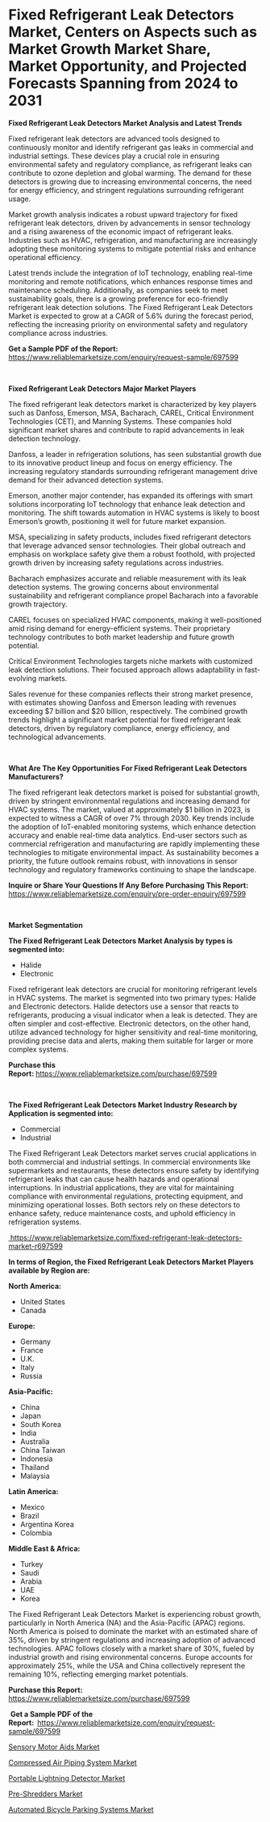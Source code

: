 <p><h1>Fixed Refrigerant Leak Detectors Market, Centers on Aspects such as Market Growth Market Share, Market Opportunity, and Projected Forecasts Spanning from 2024 to 2031</h1></p><p><strong>Fixed Refrigerant Leak Detectors Market Analysis and Latest Trends</strong></p>
<p><p>Fixed refrigerant leak detectors are advanced tools designed to continuously monitor and identify refrigerant gas leaks in commercial and industrial settings. These devices play a crucial role in ensuring environmental safety and regulatory compliance, as refrigerant leaks can contribute to ozone depletion and global warming. The demand for these detectors is growing due to increasing environmental concerns, the need for energy efficiency, and stringent regulations surrounding refrigerant usage.</p><p>Market growth analysis indicates a robust upward trajectory for fixed refrigerant leak detectors, driven by advancements in sensor technology and a rising awareness of the economic impact of refrigerant leaks. Industries such as HVAC, refrigeration, and manufacturing are increasingly adopting these monitoring systems to mitigate potential risks and enhance operational efficiency. </p><p>Latest trends include the integration of IoT technology, enabling real-time monitoring and remote notifications, which enhances response times and maintenance scheduling. Additionally, as companies seek to meet sustainability goals, there is a growing preference for eco-friendly refrigerant leak detection solutions. The Fixed Refrigerant Leak Detectors Market is expected to grow at a CAGR of 5.6% during the forecast period, reflecting the increasing priority on environmental safety and regulatory compliance across industries.</p></p>
<p><strong>Get a Sample PDF of the Report:&nbsp;</strong> <a href="https://www.reliablemarketsize.com/enquiry/request-sample/697599?utm_campaign=1105&utm_medium=2&utm_source=Github&utm_content=ia&utm_term=29092024&utm_id=fixed-refrigerant-leak-detectors">https://www.reliablemarketsize.com/enquiry/request-sample/697599</a></p>
<p>&nbsp;</p>
<p><strong>Fixed Refrigerant Leak Detectors Major Market Players</strong></p>
<p><p>The fixed refrigerant leak detectors market is characterized by key players such as Danfoss, Emerson, MSA, Bacharach, CAREL, Critical Environment Technologies (CET), and Manning Systems. These companies hold significant market shares and contribute to rapid advancements in leak detection technology.</p><p>Danfoss, a leader in refrigeration solutions, has seen substantial growth due to its innovative product lineup and focus on energy efficiency. The increasing regulatory standards surrounding refrigerant management drive demand for their advanced detection systems.</p><p>Emerson, another major contender, has expanded its offerings with smart solutions incorporating IoT technology that enhance leak detection and monitoring. The shift towards automation in HVAC systems is likely to boost Emerson’s growth, positioning it well for future market expansion.</p><p>MSA, specializing in safety products, includes fixed refrigerant detectors that leverage advanced sensor technologies. Their global outreach and emphasis on workplace safety give them a robust foothold, with projected growth driven by increasing safety regulations across industries.</p><p>Bacharach emphasizes accurate and reliable measurement with its leak detection systems. The growing concerns about environmental sustainability and refrigerant compliance propel Bacharach into a favorable growth trajectory.</p><p>CAREL focuses on specialized HVAC components, making it well-positioned amid rising demand for energy-efficient systems. Their proprietary technology contributes to both market leadership and future growth potential.</p><p>Critical Environment Technologies targets niche markets with customized leak detection solutions. Their focused approach allows adaptability in fast-evolving markets.</p><p>Sales revenue for these companies reflects their strong market presence, with estimates showing Danfoss and Emerson leading with revenues exceeding $7 billion and $20 billion, respectively. The combined growth trends highlight a significant market potential for fixed refrigerant leak detectors, driven by regulatory compliance, energy efficiency, and technological advancements.</p></p>
<p>&nbsp;</p>
<p><strong>What Are The Key Opportunities For Fixed Refrigerant Leak Detectors Manufacturers?</strong></p>
<p><p>The fixed refrigerant leak detectors market is poised for substantial growth, driven by stringent environmental regulations and increasing demand for HVAC systems. The market, valued at approximately $1 billion in 2023, is expected to witness a CAGR of over 7% through 2030. Key trends include the adoption of IoT-enabled monitoring systems, which enhance detection accuracy and enable real-time data analytics. End-user sectors such as commercial refrigeration and manufacturing are rapidly implementing these technologies to mitigate environmental impact. As sustainability becomes a priority, the future outlook remains robust, with innovations in sensor technology and regulatory frameworks continuing to shape the landscape.</p></p>
<p><strong>Inquire or Share Your Questions If Any Before Purchasing This Report:</strong> <a href="https://www.reliablemarketsize.com/enquiry/pre-order-enquiry/697599?utm_campaign=1105&utm_medium=2&utm_source=Github&utm_content=ia&utm_term=29092024&utm_id=fixed-refrigerant-leak-detectors">https://www.reliablemarketsize.com/enquiry/pre-order-enquiry/697599</a></p>
<p>&nbsp;</p>
<p><strong>Market Segmentation</strong></p>
<p><strong>The Fixed Refrigerant Leak Detectors Market Analysis by types is segmented into:</strong></p>
<p><ul><li>Halide</li><li>Electronic</li></ul></p>
<p><p>Fixed refrigerant leak detectors are crucial for monitoring refrigerant levels in HVAC systems. The market is segmented into two primary types: Halide and Electronic detectors. Halide detectors use a sensor that reacts to refrigerants, producing a visual indicator when a leak is detected. They are often simpler and cost-effective. Electronic detectors, on the other hand, utilize advanced technology for higher sensitivity and real-time monitoring, providing precise data and alerts, making them suitable for larger or more complex systems.</p></p>
<p><strong>Purchase this Report:&nbsp;</strong><a href="https://www.reliablemarketsize.com/purchase/697599?utm_campaign=1105&utm_medium=2&utm_source=Github&utm_content=ia&utm_term=29092024&utm_id=fixed-refrigerant-leak-detectors">https://www.reliablemarketsize.com/purchase/697599</a></p>
<p>&nbsp;</p>
<p><strong>The Fixed Refrigerant Leak Detectors Market Industry Research by Application is segmented into:</strong></p>
<p><ul><li>Commercial</li><li>Industrial</li></ul></p>
<p><p>The Fixed Refrigerant Leak Detectors market serves crucial applications in both commercial and industrial settings. In commercial environments like supermarkets and restaurants, these detectors ensure safety by identifying refrigerant leaks that can cause health hazards and operational interruptions. In industrial applications, they are vital for maintaining compliance with environmental regulations, protecting equipment, and minimizing operational losses. Both sectors rely on these detectors to enhance safety, reduce maintenance costs, and uphold efficiency in refrigeration systems.</p></p>
<p><a href="https://www.reliablemarketsize.com/fixed-refrigerant-leak-detectors-market-r697599?utm_campaign=1105&utm_medium=2&utm_source=Github&utm_content=ia&utm_term=29092024&utm_id=fixed-refrigerant-leak-detectors">&nbsp;https://www.reliablemarketsize.com/fixed-refrigerant-leak-detectors-market-r697599</a></p>
<p><strong>In terms of Region, the Fixed Refrigerant Leak Detectors Market Players available by Region are:</strong></p>
<p>
    <p> <strong> North America: </strong>
        <ul>
            <li>United States</li>
            <li>Canada</li>
        </ul>
        </p> 
    <p> <strong> Europe: </strong>
        <ul>
            <li>Germany</li>
            <li>France</li>
            <li>U.K.</li>
            <li>Italy</li>
            <li>Russia</li>
        </ul>
        </p> 
    <p> <strong> Asia-Pacific: </strong>
        <ul>
            <li>China</li>
            <li>Japan</li>
            <li>South Korea</li>
            <li>India</li>
            <li>Australia</li>
            <li>China Taiwan</li>
            <li>Indonesia</li>
            <li>Thailand</li>
            <li>Malaysia</li>
        </ul>
        </p> 
    <p> <strong> Latin America: </strong>
        <ul>
            <li>Mexico</li>
            <li>Brazil</li>
            <li>Argentina Korea</li>
            <li>Colombia</li>
        </ul>
        </p> 
    <p> <strong> Middle East & Africa: </strong>
        <ul>
            <li>Turkey</li>
            <li>Saudi</li>
            <li>Arabia</li>
            <li>UAE</li>
            <li>Korea</li>
        </ul>
    </p>
    </p>
<p><p>The Fixed Refrigerant Leak Detectors Market is experiencing robust growth, particularly in North America (NA) and the Asia-Pacific (APAC) regions. North America is poised to dominate the market with an estimated share of 35%, driven by stringent regulations and increasing adoption of advanced technologies. APAC follows closely with a market share of 30%, fueled by industrial growth and rising environmental concerns. Europe accounts for approximately 25%, while the USA and China collectively represent the remaining 10%, reflecting emerging market potentials.</p></p>
<p><strong>Purchase this Report: </strong><a href="https://www.reliablemarketsize.com/purchase/697599?utm_campaign=1105&utm_medium=2&utm_source=Github&utm_content=ia&utm_term=29092024&utm_id=fixed-refrigerant-leak-detectors">https://www.reliablemarketsize.com/purchase/697599</a></p>
<p>&nbsp;<strong>Get a Sample PDF of the Report:&nbsp;&nbsp;</strong><a href="https://www.reliablemarketsize.com/enquiry/request-sample/697599?utm_campaign=1105&utm_medium=2&utm_source=Github&utm_content=ia&utm_term=29092024&utm_id=fixed-refrigerant-leak-detectors">https://www.reliablemarketsize.com/enquiry/request-sample/697599</a></p>
<p><strong></strong></p>
<p><p><a href="https://www.linkedin.com/pulse/sensory-motor-aids-market-insights-products-regional-analysis-forecasted-k5roc?utm_campaign=1105&utm_medium=2&utm_source=Github&utm_content=ia&utm_term=29092024&utm_id=fixed-refrigerant-leak-detectors">Sensory Motor Aids Market</a></p><p><a href="https://github.com/NorbertYates/Market-Research-Report-List-7/blob/main/compressed-air-piping-system-market.md?utm_campaign=1105&utm_medium=2&utm_source=Github&utm_content=ia&utm_term=29092024&utm_id=fixed-refrigerant-leak-detectors">Compressed Air Piping System Market</a></p><p><a href="https://www.linkedin.com/pulse/navigating-global-portable-lightning-detector-market-landscape-18nsc?utm_campaign=1105&utm_medium=2&utm_source=Github&utm_content=ia&utm_term=29092024&utm_id=fixed-refrigerant-leak-detectors">Portable Lightning Detector Market</a></p><p><a href="https://issuu.com/reportprime-2/docs/pre-shredders-market-size-2030.pptx_4329de692faa49?utm_campaign=1105&utm_medium=2&utm_source=Github&utm_content=ia&utm_term=29092024&utm_id=fixed-refrigerant-leak-detectors">Pre-Shredders Market</a></p><p><a href="https://issuu.com/reportprime-2/docs/automated-bicycle-parking-systems-m_2e6d567589bb88?utm_campaign=1105&utm_medium=2&utm_source=Github&utm_content=ia&utm_term=29092024&utm_id=fixed-refrigerant-leak-detectors">Automated Bicycle Parking Systems Market</a></p></p>